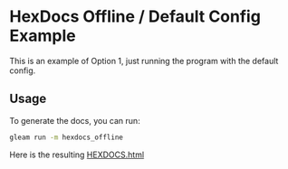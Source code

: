 # HexDocs Offline / Default Config Example

This is an example of Option 1, just running the program with the default config.

## Usage

To generate the docs, you can run:
```sh
gleam run -m hexdocs_offline
```

Here is the resulting [HEXDOCS.html](./HEXDOCS.html)
